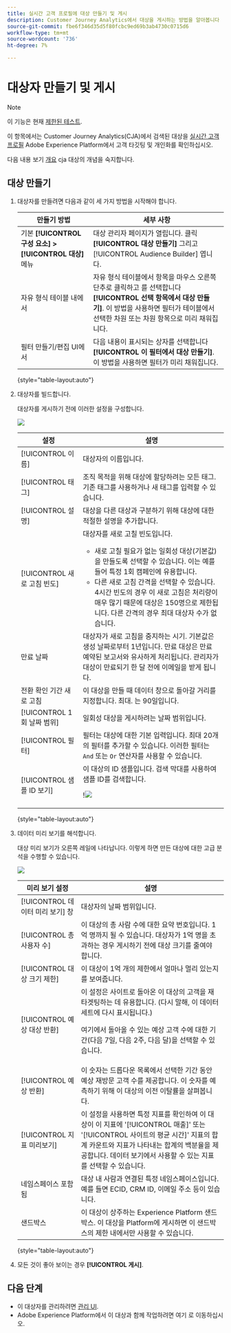 ```yaml
---
title: 실시간 고객 프로필에 대상 만들기 및 게시
description: Customer Journey Analytics에서 대상을 게시하는 방법을 알아봅니다
source-git-commit: fbe6f346d35d5f80fcbc9ed69b3ab4730c0715d6
workflow-type: tm+mt
source-wordcount: '736'
ht-degree: 7%

---
```



# 대상자 만들기 및 게시

>[!NOTE]
>
>이 기능은 현재 [제한된 테스트](/help/release-notes/releases.md).

이 항목에서는 Customer Journey Analytics(CJA)에서 검색된 대상을 [실시간 고객 프로필](https://experienceleague.adobe.com/docs/experience-platform/profile/home.html?lang=kr) Adobe Experience Platform에서 고객 타깃팅 및 개인화를 확인하십시오.

다음 내용 보기 [개요](/help/components/audiences/audiences-overview.md) cja 대상의 개념을 숙지합니다.

## 대상 만들기

1. 대상자를 만들려면 다음과 같이 세 가지 방법을 시작해야 합니다.

   | 만들기 방법 | 세부 사항 |
   | --- | --- |
   | 기본 **[!UICONTROL 구성 요소] > [!UICONTROL 대상]** 메뉴 | 대상 관리자 페이지가 열립니다. 클릭 **[!UICONTROL 대상 만들기]** 그리고 [!UICONTROL Audience Builder] 엽니다. |
   | 자유 형식 테이블 내에서 | 자유 형식 테이블에서 항목을 마우스 오른쪽 단추로 클릭하고 를 선택합니다 **[!UICONTROL 선택 항목에서 대상 만들기]**. 이 방법을 사용하면 필터가 테이블에서 선택한 차원 또는 차원 항목으로 미리 채워집니다. |
   | 필터 만들기/편집 UI에서 | 다음 내용이 표시되는 상자를 선택합니다 **[!UICONTROL 이 필터에서 대상 만들기]**. 이 방법을 사용하면 필터가 미리 채워집니다. |

   {style=&quot;table-layout:auto&quot;}

1. 대상자를 빌드합니다.

   대상자를 게시하기 전에 이러한 설정을 구성합니다.

   ![](assets/create-audience.png)

   | 설정 | 설명 |
   | --- | --- |
   | [!UICONTROL 이름] | 대상자의 이름입니다. |
   | [!UICONTROL 태그] | 조직 목적을 위해 대상에 할당하려는 모든 태그. 기존 태그를 사용하거나 새 태그를 입력할 수 있습니다. |
   | [!UICONTROL 설명] | 대상을 다른 대상과 구분하기 위해 대상에 대한 적절한 설명을 추가합니다. |
   | [!UICONTROL 새로 고침 빈도] | 대상자를 새로 고칠 빈도입니다.<ul><li>새로 고칠 필요가 없는 일회성 대상(기본값)을 만들도록 선택할 수 있습니다. 이는 예를 들어 특정 1회 캠페인에 유용합니다.</li><li>다른 새로 고침 간격을 선택할 수 있습니다. 4시간 빈도의 경우 이 새로 고침은 처리량이 매우 많기 때문에 대상은 150명으로 제한됩니다. 다른 간격의 경우 최대 대상자 수가 없습니다.</li></ul> |
   | 만료 날짜 | 대상자가 새로 고침을 중지하는 시기. 기본값은 생성 날짜로부터 1년입니다. 만료 대상은 만료 예약된 보고서와 유사하게 처리됩니다. 관리자가 대상이 만료되기 한 달 전에 이메일을 받게 됩니다. |
   | 전환 확인 기간 새로 고침 | 이 대상을 만들 때 데이터 창으로 돌아갈 거리를 지정합니다. 최대. 는 90일입니다. |
   | [!UICONTROL 1회 날짜 범위] | 일회성 대상을 게시하려는 날짜 범위입니다. |
   | [!UICONTROL 필터] | 필터는 대상에 대한 기본 입력입니다. 최대 20개의 필터를 추가할 수 있습니다. 이러한 필터는 `And` 또는 `Or` 연산자를 사용할 수 있습니다. |
   | [!UICONTROL 샘플 ID 보기] | 이 대상의 ID 샘플입니다. 검색 막대를 사용하여 샘플 ID를 검색합니다.<p>!![](assets/sample-ids.png) |

   {style=&quot;table-layout:auto&quot;}

1. 데이터 미리 보기를 해석합니다.

   대상 미리 보기가 오른쪽 레일에 나타납니다. 이렇게 하면 만든 대상에 대한 고급 분석을 수행할 수 있습니다.

   ![](assets/data-preview.png)

   | 미리 보기 설정 | 설명 |
   | --- | --- |
   | [!UICONTROL 데이터 미리 보기] 창 | 대상자의 날짜 범위입니다. |
   | [!UICONTROL 총 사용자 수] | 이 대상의 총 사람 수에 대한 요약 번호입니다. 1억 명까지 될 수 있습니다. 대상자가 1억 명을 초과하는 경우 게시하기 전에 대상 크기를 줄여야 합니다. |
   | [!UICONTROL 대상 크기 제한] | 이 대상이 1억 개의 제한에서 얼마나 멀리 있는지를 보여줍니다. |
   | [!UICONTROL 예상 대상 반환] | 이 설정은 사이트로 돌아온 이 대상의 고객을 재타겟팅하는 데 유용합니다. (다시 말해, 이 데이터 세트에 다시 표시됩니다.) <p>여기에서 돌아올 수 있는 예상 고객 수에 대한 기간(다음 7일, 다음 2주, 다음 달)을 선택할 수 있습니다. |
   | [!UICONTROL 예상 반환] | 이 숫자는 드롭다운 목록에서 선택한 기간 동안 예상 재방문 고객 수를 제공합니다. 이 숫자를 예측하기 위해 이 대상의 이전 이탈률을 살펴봅니다. |
   | [!UICONTROL 지표 미리보기] | 이 설정을 사용하면 특정 지표를 확인하여 이 대상이 이 지표에 &#39;[!UICONTROL 매출]&#39; 또는 &#39;[!UICONTROL 사이트의 평균 시간]&#39; 지표의 합계 카운트와 지표가 나타내는 합계의 백분율을 제공합니다. 데이터 보기에서 사용할 수 있는 지표를 선택할 수 있습니다. |
   | 네임스페이스 포함됨 | 대상 내 사람과 연결된 특정 네임스페이스입니다. 예를 들면 ECID, CRM ID, 이메일 주소 등이 있습니다. |
   | 샌드박스 | 이 대상이 상주하는 Experience Platform 샌드박스. 이 대상을 Platform에 게시하면 이 샌드박스의 제한 내에서만 사용할 수 있습니다. |

   {style=&quot;table-layout:auto&quot;}

1. 모든 것이 좋아 보이는 경우 **[!UICONTROL 게시]**.

## 다음 단계

* 이 대상자를 관리하려면 [관리 UI](/help/components/audiences/manage.md).
* Adobe Experience Platform에서 이 대상과 함께 작업하려면 여기 로 이동하십시오.
